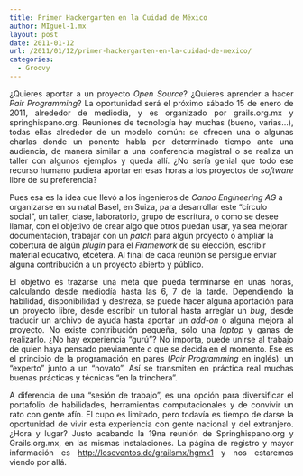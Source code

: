 ```yaml
---
title: Primer Hackergarten en la Cuidad de México
author: MIguel-1.mx
layout: post
date: 2011-01-12
url: /2011/01/12/primer-hackergarten-en-la-cuidad-de-mexico/
categories:
  - Groovy
---
```

<p align='justify'>
  &iquest;Quieres aportar a un proyecto <em>Open Source</em>? &iquest;Quieres aprender a hacer <em>Pair Programming</em>? La oportunidad ser&aacute; el pr&oacute;ximo s&aacute;bado 15 de enero de 2011, alrededor de mediod&iacute;a, y es organizado por grails.org.mx y springhispano.org. Reuniones de tecnolog&iacute;a hay muchas (bueno, varias&hellip;), todas ellas alrededor de un modelo com&uacute;n: se ofrecen una o algunas charlas donde un ponente habla por determinado tiempo ante una audiencia, de manera similar a una conferencia magistral o se realiza un taller con algunos ejemplos y queda all&iacute;. &iquest;No ser&iacute;a genial que todo ese recurso humano pudiera aportar en esas horas a los proyectos de <em>software</em> libre de su preferencia?
</p>

<!--break-->

Pues esa es la idea que llev&oacute; a los ingenieros de *Canoo Engineering AG* a organizarse en su natal Basel, en Suiza, para desarrollar este &ldquo;c&iacute;rculo social&rdquo;, un taller, clase, laboratorio, grupo de escritura, o como se desee llamar, con el objetivo de crear algo que otros puedan usar, ya sea mejorar documentaci&oacute;n, trabajar con un *patch* para alg&uacute;n proyecto o ampliar la cobertura de alg&uacute;n *plugin* para el *Framework* de su elecci&oacute;n, escribir material educativo, etc&eacute;tera. Al final de cada reuni&oacute;n se persigue enviar alguna contribuci&oacute;n a un proyecto abierto y p&uacute;blico.

<p align='justify'>
  El objetivo es trazarse una meta que pueda terminarse en unas horas, calculando desde mediod&iacute;a hasta las 6, 7 de la tarde. Dependiendo la habilidad, disponibilidad y destreza, se puede hacer alguna aportaci&oacute;n para un proyecto libre, desde escribir un tutorial hasta arreglar un <em>bug</em>, desde traducir un archivo de ayuda hasta aportar un <em>add-on</em> o alguna mejora al proyecto. No existe contribuci&oacute;n peque&ntilde;a, s&oacute;lo una <em>laptop</em> y ganas de realizarlo. &iquest;No hay experiencia &ldquo;gur&uacute;&rdquo;? No importa, puede unirse al trabajo de quien haya pensado previamente o que se decida en el momento. Ese es el principio de la programaci&oacute;n en pares (<em>Pair Programming</em> en ingl&eacute;s): un &ldquo;experto&rdquo; junto a un &ldquo;novato&rdquo;. As&iacute; se transmiten en pr&aacute;ctica real muchas buenas pr&aacute;cticas y t&eacute;cnicas &ldquo;en la trinchera&rdquo;.
</p>

<p align='justify'>
  A diferencia de una &ldquo;sesi&oacute;n de trabajo&rdquo;, es una opci&oacute;n para diversificar el portafolio de habilidades, herramientas computacionales y de convivir un rato con gente af&iacute;n. El cupo es limitado, pero todav&iacute;a es tiempo de darse la oportunidad de vivir esta experiencia con gente nacional y del extranjero. &iquest;Hora y lugar? Justo acabando la 19na reuni&oacute;n de Springhispano.org y Grails.org.mx, en las mismas instalaciones. La p&aacute;gina de registro y mayor informaci&oacute;n es <a href='http://loseventos.de/grailsmx/hgmx1' target='_top'>http://loseventos.de/grailsmx/hgmx1</a> y nos estaremos viendo por all&aacute;.
</p>